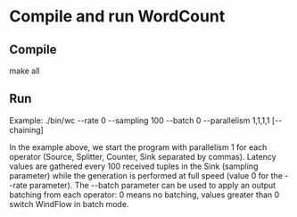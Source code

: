# Compile and run WordCount

## Compile
make all

## Run
Example: ./bin/wc --rate 0 --sampling 100 --batch 0 --parallelism 1,1,1,1 [--chaining]

In the example above, we start the program with parallelism 1 for each operator (Source, Splitter, Counter, Sink separated by commas). Latency values are gathered every 100 received tuples in the Sink (sampling parameter) while the generation is performed at full speed (value 0 for the --rate parameter). The --batch parameter can be used to apply an output batching from each operator: 0 means no batching, values greater than 0 switch WindFlow in batch mode.
